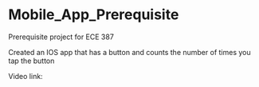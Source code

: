 # Mobile_App_Prerequisite

Prerequisite project for ECE 387

Created an IOS app that has a button and counts the number of times you tap the button

Video link:
